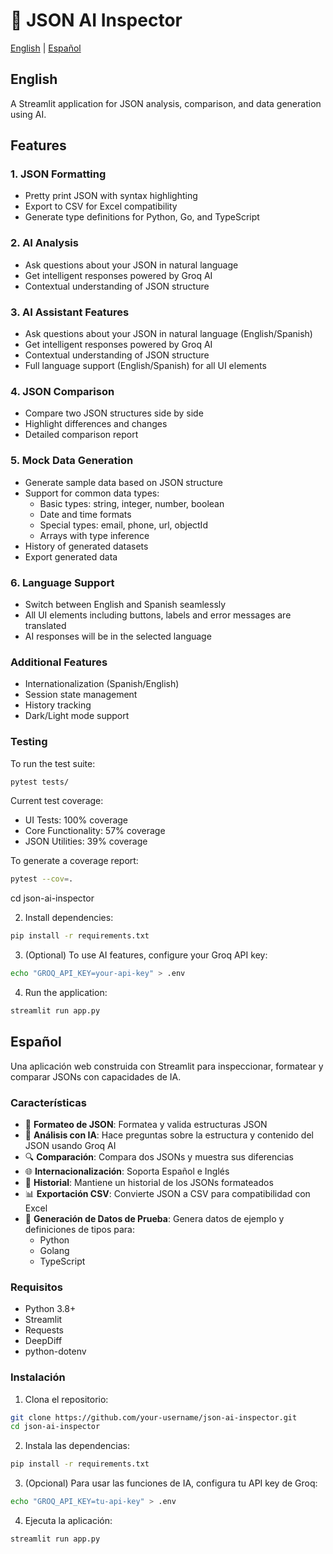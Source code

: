 # 🧠 JSON AI Inspector

[English](#english) | [Español](#español)

<a name="english"></a>
## English

A Streamlit application for JSON analysis, comparison, and data generation using AI.

## Features

### 1. JSON Formatting
- Pretty print JSON with syntax highlighting
- Export to CSV for Excel compatibility
- Generate type definitions for Python, Go, and TypeScript

### 2. AI Analysis
- Ask questions about your JSON in natural language
- Get intelligent responses powered by Groq AI
- Contextual understanding of JSON structure

### 3. AI Assistant Features
- Ask questions about your JSON in natural language (English/Spanish)
- Get intelligent responses powered by Groq AI
- Contextual understanding of JSON structure
- Full language support (English/Spanish) for all UI elements

### 4. JSON Comparison
- Compare two JSON structures side by side
- Highlight differences and changes
- Detailed comparison report

### 5. Mock Data Generation
- Generate sample data based on JSON structure
- Support for common data types:
  - Basic types: string, integer, number, boolean
  - Date and time formats
  - Special types: email, phone, url, objectId
  - Arrays with type inference
- History of generated datasets
- Export generated data

### 6. Language Support
- Switch between English and Spanish seamlessly
- All UI elements including buttons, labels and error messages are translated
- AI responses will be in the selected language

### Additional Features
- Internationalization (Spanish/English)
- Session state management
- History tracking
- Dark/Light mode support

### Testing

To run the test suite:
```bash
pytest tests/
```

Current test coverage:
- UI Tests: 100% coverage
- Core Functionality: 57% coverage
- JSON Utilities: 39% coverage

To generate a coverage report:
```bash
pytest --cov=.
```

cd json-ai-inspector

2. Install dependencies:
```bash
pip install -r requirements.txt
```

3. (Optional) To use AI features, configure your Groq API key:
```bash
echo "GROQ_API_KEY=your-api-key" > .env
```

4. Run the application:
```bash
streamlit run app.py
```

<a name="español"></a>
## Español

Una aplicación web construida con Streamlit para inspeccionar, formatear y comparar JSONs con capacidades de IA.

### Características

- 🎨 **Formateo de JSON**: Formatea y valida estructuras JSON
- 🤖 **Análisis con IA**: Hace preguntas sobre la estructura y contenido del JSON usando Groq AI
- 🔍 **Comparación**: Compara dos JSONs y muestra sus diferencias
- 🌐 **Internacionalización**: Soporta Español e Inglés
- 📝 **Historial**: Mantiene un historial de los JSONs formateados
- 📊 **Exportación CSV**: Convierte JSON a CSV para compatibilidad con Excel
- 🎲 **Generación de Datos de Prueba**: Genera datos de ejemplo y definiciones de tipos para:
  - Python
  - Golang
  - TypeScript

### Requisitos

- Python 3.8+
- Streamlit
- Requests
- DeepDiff
- python-dotenv

### Instalación

1. Clona el repositorio:
```bash
git clone https://github.com/your-username/json-ai-inspector.git
cd json-ai-inspector
```

2. Instala las dependencias:
```bash
pip install -r requirements.txt
```

3. (Opcional) Para usar las funciones de IA, configura tu API key de Groq:
```bash
echo "GROQ_API_KEY=tu-api-key" > .env
```

4. Ejecuta la aplicación:
```bash
streamlit run app.py
```
